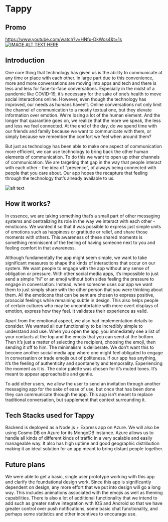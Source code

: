 # Tappy

## Promo
https://www.youtube.com/watch?v=HNfu-DkWos4&t=1s
[![IMAGE ALT TEXT HERE](https://user-images.githubusercontent.com/45252226/116806207-7271b300-ab66-11eb-91b3-48f18d86d3ac.png)](https://www.youtube.com/watch?v=HNfu-DkWos4&t=1s)

## Introduction 
One core thing that technology has given us is the ability to communicate at any time or place with each other. In large part due to this convenience, more and more conversations are moving into apps and tech and there is less and less for face-to-face conversations. Especially in the midst of a pandemic like COVID-19, it’s necessary for the sake of one’s health to move social interactions online. However, even though the technology has improved, our needs as humans haven’t. Online conversations not only limit the channel of communication to a mostly textual one, but they elevate information over emotion. We’re losing a lot of the human element. And the longer that quarantine goes on, we realize that the more we speak, the less and less we feel connected. At the end of the day, do we spend time with our friends and family because we want to communicate with them, or simply because we remember the comfort we feel when around them?

But just as technology has been able to make one aspect of communication more efficient, we can use technology to bring back the other human elements of communication. To do this we want to open up other channels of communication. We are targeting that gap in the way that people interact with each other - the idea of “presence”, of always being connected with people that you care about. Our app hopes the recapture that feeling through the technology that’s already available to us.

![alt text](https://janarosmonaliev.com/assets/STUCK%20JunctionX%202020.jpg)

## How it works?

In essence, we are taking something that’s a small part of other messaging systems and centralizing its role in the way we interact with each other - emoticons. We wanted it so that it was possible to express just simple units of emotions such as happiness or gratitude or relief, and share those moments with others. This awareness of these shared moments is something reminiscent of the feeling of having someone next to you and feeling comfort in that awareness.

Although fundamentally the app might seem simple, we want to take significant measures to shape the kinds of interactions that occur on our system. We want people to engage with the app without any sense of obligation or pressure. With other social media apps, it’s impossible to just send a simple “hi” or an emoji without both sides feeling the pressure to engage in conversation. Instead, when someone uses our app we want them to just simply share with the other person that you were thinking about them. All the emoticons that can be sent are chosen to express positive, prosocial feelings while remaining subtle in design. This also helps people of certain cultures who may be uncomfortable with more overt displays of emotion, express how they feel. It validates their experience as valid.

Apart from the emotional aspect, we also had implementation details to consider. We wanted all our functionality to be incredibly simple to understand and use. When you open the app, you immediately see a list of your contacts at the top and the emojis that you can send at the bottom. Then it’s just a matter of selecting the recipient, choosing the emoji, then sending it off to him. The minimalism is deliberate. We don’t want this to become another social media app where one might feel obligated to engage in conversation or trade emojis out of politeness. If our app has anything, it’s the feeling of authenticity and spontaneity and temporality. Experiencing the moment as it is. The color palette was chosen for it’s muted tones. It’s meant to appear approachable and gentle.

To add other users, we allow the user to send an invitation through another messaging app for the sake of ease of use, but once that has been done they can communicate through the app. This app isn’t meant to replace traditional conversation, but supplement that context surrounding it.

## Tech Stacks used for Tappy

Backend is deployed as a Node.js + Express app on Azure. We will also be using Cosmo DB on Azure for its MongoDB instance. Azure allows us to handle all kinds of different kinds of traffic in a very scalable and easily manageable way. It also has high uptime and good geographic distribution making it an ideal solution for an app meant to bring distant people together.

## Future plans

We were able to get a basic, single user prototype working with this app and clarify the foundational design work. Since this app is significantly dependent on design, any more effort that we put into design will go a long way. This includes animations associated with the emojis as well as theming capabilities. There is also a lot of additional functionality that we intend to add such as greater native integration with IOS and Android so that we have greater control over push notifications, some basic chat functionality, and perhaps some statistics and other incentives to encourage use.

